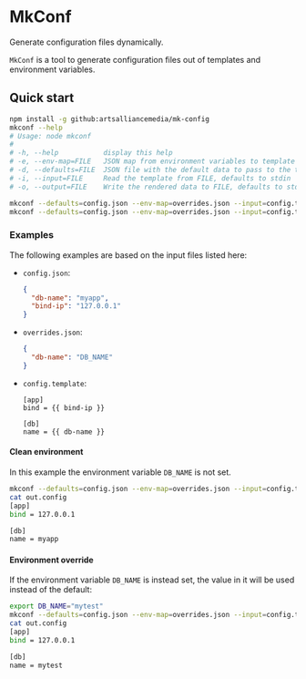 MkConf
======
Generate configuration files dynamically.

`MkConf` is a tool to generate configuration files out of templates
and environment variables.


Quick start
-----------
```bash
npm install -g github:artsalliancemedia/mk-config
mkconf --help
# Usage: node mkconf
#
# -h, --help           display this help
# -e, --env-map=FILE   JSON map from environment variables to template variables
# -d, --defaults=FILE  JSON file with the default data to pass to the template
# -i, --input=FILE     Read the template from FILE, defaults to stdin
# -o, --output=FILE    Write the rendered data to FILE, defaults to stdout

mkconf --defaults=config.json --env-map=overrides.json --input=config.template > out.config
mkconf --defaults=config.json --env-map=overrides.json --input=config.template --output=out.config
```

### Examples
The following examples are based on the input files listed here:

  * `config.json`:
    ```json
    {
      "db-name": "myapp",
      "bind-ip": "127.0.0.1"
    }
    ```

  * `overrides.json`:
    ```json
    {
      "db-name": "DB_NAME"
    }
    ```

  * `config.template`:
    ```text
    [app]
    bind = {{ bind-ip }}

    [db]
    name = {{ db-name }}
    ```

#### Clean environment
In this example the environment variable `DB_NAME` is not set.
```bash
mkconf --defaults=config.json --env-map=overrides.json --input=config.template --output=out.config
cat out.config
[app]
bind = 127.0.0.1

[db]
name = myapp
```

#### Environment override
If the environment variable `DB_NAME` is instead set,
the value in it will be used instead of the default:
```bash
export DB_NAME="mytest"
mkconf --defaults=config.json --env-map=overrides.json --input=config.template --output=out.config
cat out.config
[app]
bind = 127.0.0.1

[db]
name = mytest
```
